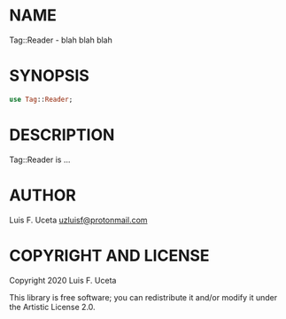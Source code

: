 NAME
====

Tag::Reader - blah blah blah

SYNOPSIS
========

```raku
use Tag::Reader;
```

DESCRIPTION
===========

Tag::Reader is ...

AUTHOR
======

Luis F. Uceta <uzluisf@protonmail.com>

COPYRIGHT AND LICENSE
=====================

Copyright 2020 Luis F. Uceta

This library is free software; you can redistribute it and/or modify it under the Artistic License 2.0.

